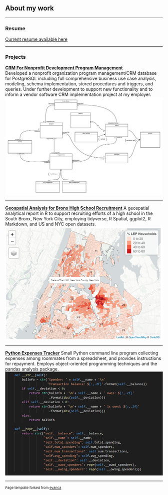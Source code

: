 ## About my work

---

### Resume
[Current resume available here](/docs/resume.html)

---
### Projects 

[**CRM For Nonprofit Development Program Management**](https://github.com/ryderdavid/nonprofit_prog_mgmt_crm)  
Developed a nonprofit organization program management/CRM database for PostgreSQL including full comprehensive business use case analysis, modeling, schema implementation, stored procedures and triggers, and queries. Under further development to support new functionality and to inform a vendor software CRM implementation project at my employer.  
<img src="images/rdbms_crm_erd.png?raw=true"/>

---
[**Geospatial Analysis for Bronx High School Recruitment**](https://github.com/ryderdavid/nyc_school_recruitment)
A geospatial analytical report in R to support recruiting efforts of a high school in the South Bronx, New York City, employing tidyverse, R Spatial, ggplot2, R Markdown, and US and NYC open datasets.  
<img src="images/r_school_recruitment.png?raw=true"/>

---
[**Python Expenses Tracker**](https://github.com/ryderdavid/expenses_tracker)
Small Python command line program collecting expenses among roommates from a spreadsheet, and provides instructions for repayment. Employs object-oriented programming techniques and the pandas analysis package.  
<img src="images/python.png?raw=true"/>







---
<p style="font-size:11px">Page template forked from <a href="https://github.com/evanca/quick-portfolio">evanca</a></p>
<!-- Remove above link if you don't want to attibute -->
